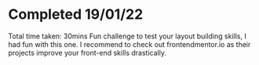 # Completed 19/01/22

Total time taken: 30mins
Fun challenge to test your layout building skills, I had fun with this one. I recommend to check out frontendmentor.io as their projects improve your front-end skills drastically.
